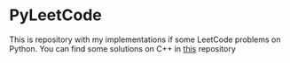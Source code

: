# PyLeetCode
This is repository with my implementations if some LeetCode problems on Python. You can find some solutions on C++ in [this](https://github.com/Smoooky/LeetCode) repository
